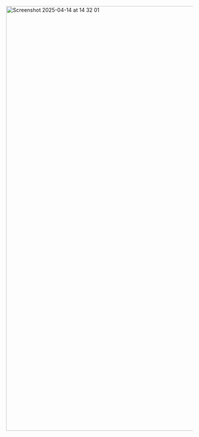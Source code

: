 <img width="1149" alt="Screenshot 2025-04-14 at 14 32 01" src="https://github.com/user-attachments/assets/ed3fd423-70d2-478f-87a6-b06445e9a88b" />
